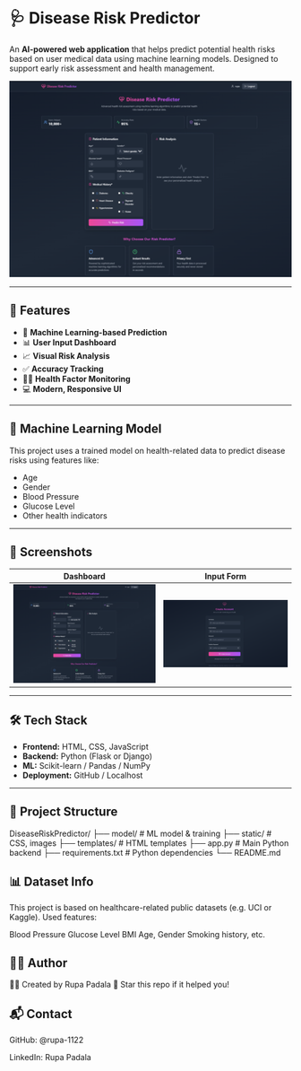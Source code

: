 # 🩺 Disease Risk Predictor

An **AI-powered web application** that helps predict potential health risks based on user medical data using machine learning models. Designed to support early risk assessment and health management.

![Banner](https://raw.githubusercontent.com/rupa-1122/DiseaseRiskPredictor/refs/heads/main/3.png)

---

## 🚀 Features

- 🤖 **Machine Learning-based Prediction**
- 📊 **User Input Dashboard**
- 📈 **Visual Risk Analysis**
- ✅ **Accuracy Tracking**
- 🧑‍⚕️ **Health Factor Monitoring**
- 💻 **Modern, Responsive UI**

---

## 🧠 Machine Learning Model

This project uses a trained model on health-related data to predict disease risks using features like:
- Age
- Gender
- Blood Pressure
- Glucose Level
- Other health indicators

---

## 📸 Screenshots

| Dashboard | Input Form |
|-----------|------------|
| ![Screenshot 1](https://raw.githubusercontent.com/rupa-1122/DiseaseRiskPredictor/refs/heads/main/3.png) | ![Screenshot 2](https://raw.githubusercontent.com/rupa-1122/DiseaseRiskPredictor/refs/heads/main/2.png) |

---

## 🛠️ Tech Stack

- **Frontend:** HTML, CSS, JavaScript
- **Backend:** Python (Flask or Django)
- **ML:** Scikit-learn / Pandas / NumPy
- **Deployment:** GitHub / Localhost

---

## 📁 Project Structure
DiseaseRiskPredictor/
├── model/ # ML model & training
├── static/ # CSS, images
├── templates/ # HTML templates
├── app.py # Main Python backend
├── requirements.txt # Python dependencies
└── README.md

## 📊 Dataset Info
This project is based on healthcare-related public datasets (e.g. UCI or Kaggle).
Used features:

Blood Pressure
Glucose Level
BMI
Age, Gender
Smoking history, etc.



## 🙋‍♀️ Author
👩‍💻 Created by Rupa Padala
🌟 Star this repo if it helped you!

## 📬 Contact
GitHub: @rupa-1122

LinkedIn: Rupa Padala
